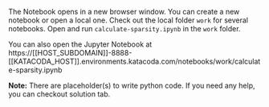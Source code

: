 The Notebook opens in a new browser window. You can create a new notebook or open a local one. Check out the local folder `work` for several notebooks. Open and run `calculate-sparsity.ipynb` in the `work` folder.

You can also open the Jupyter Notebook at https://[[HOST_SUBDOMAIN]]-8888-[[KATACODA_HOST]].environments.katacoda.com/notebooks/work/calculate-sparsity.ipynb

**Note:**
There are placeholder(s) to write python code. If you need any help, you can checkout solution tab.